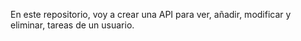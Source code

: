En este repositorio, voy a crear una API para ver, añadir, modificar y eliminar, tareas de un usuario.
